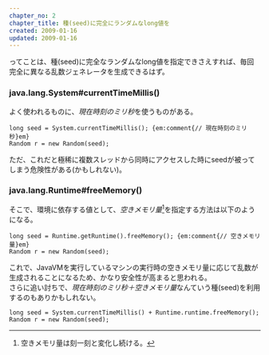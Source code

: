 ```yaml
---
chapter_no: 2
chapter_title: 種(seed)に完全にランダムなlong値を
created: 2009-01-16
updated: 2009-01-16
---
```

ってことは、種(seed)に完全なランダムなlong値を指定できさえすれば、毎回完全に異なる乱数ジェネレータを生成できるはず。

### java.lang.System#currentTimeMillis()
よく使われるものに、*現在時刻のミリ秒*を使うものがある。

```
long seed = System.currentTimeMillis(); {em:comment{// 現在時刻のミリ秒}em}
Random r = new Random(seed);
```

ただ、これだと極稀に複数スレッドから同時にアクセスした時にseedが被ってしまう危険性がある(かもしれない)。

### java.lang.Runtime#freeMemory()
そこで、環境に依存する値として、*空きメモリ量*[^空きメモリ量]を指定する方法は以下のようになる。

```
long seed = Runtime.getRuntime().freeMemory(); {em:comment{// 空きメモリ量}em}
Random r = new Random(seed);
```

これで、JavaVMを実行しているマシンの実行時の空きメモリ量に応じて乱数が生成されることになるため、かなり安全性が高まると思われる。  
さらに追い討ちで、*現在時刻のミリ秒＋空きメモリ量*なんていう種(seed)を利用するのもありかもしれない。

```
long seed = System.currentTimeMillis() + Runtime.runtime.freeMemory();
Random r = new Random(seed);
```

[^空きメモリ量]: 空きメモリ量は刻一刻と変化し続ける。
